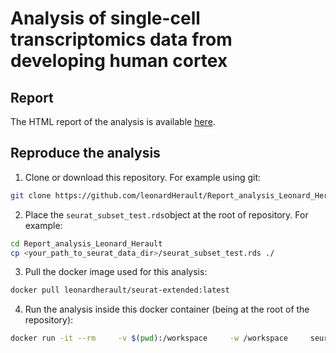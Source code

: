 # Analysis of single-cell transcriptomics data from developing human cortex

## Report

The HTML report of the analysis is available [here](./Report_analysis_Leonard_Herault.html).

## Reproduce the analysis

1.  Clone or download this repository. For example using git:

``` bash
git clone https://github.com/leonardHerault/Report_analysis_Leonard_Herault.git
```

2.  Place the `seurat_subset_test.rds`object at the root of repository. For example:

``` bash
cd Report_analysis_Leonard_Herault
cp <your_path_to_seurat_data_dir>/seurat_subset_test.rds ./
```

3.  Pull the docker image used for this analysis:

``` bash
docker pull leonardherault/seurat-extended:latest
```

4.   Run the analysis inside this docker container (being at the root of the repository):

``` bash
docker run -it --rm     -v $(pwd):/workspace     -w /workspace     seurat-extended     Rscript -e 'rmarkdown::render("Report_analysis_Leonard_Herault.Rmd")'
```
